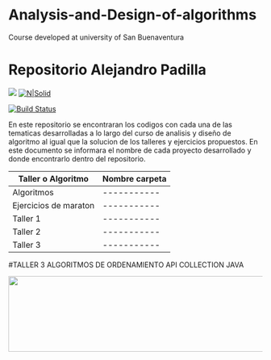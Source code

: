 # Analysis-and-Design-of-algorithms
Course developed at university of San Buenaventura
# Repositorio Alejandro Padilla

![](https://www.usbbog.edu.co/wp-content/uploads/2019/12/logo_usbbog.png)
[![N|Solid](https://cldup.com/dTxpPi9lDf.thumb.png)](https://nodesource.com/products/nsolid)

[![Build Status](https://travis-ci.org/joemccann/dillinger.svg?branch=master)](https://travis-ci.org/joemccann/dillinger)

En este repositorio se encontraran los codigos con cada una de las tematicas desarrolladas a lo largo del curso de analisis
y diseño de algoritmo al igual que la solucion de los talleres y ejercicios propuestos. En este documento se informara el nombre de cada proyecto desarrollado y donde encontrarlo dentro del repositorio. 

| Taller o Algoritmo | Nombre carpeta |
| ------ | ------ |
| Algoritmos | ----------- |
| Ejercicios de maraton | ----------- |
| Taller 1 | ----------- |
| Taller 2 | ----------- |
| Taller 3 | ----------- |


#TALLER 3 
ALGORITMOS DE ORDENAMIENTO API COLLECTION JAVA


<!DOCTYPE html>
<html>
    <head>
    <body>
      <img src="https://cdn4.creativecirclemedia.com/fortstockton/original/20200310-084859-Coronavirus%20logo.jpg"width="600"
     height="150">
    </body>
</html>

